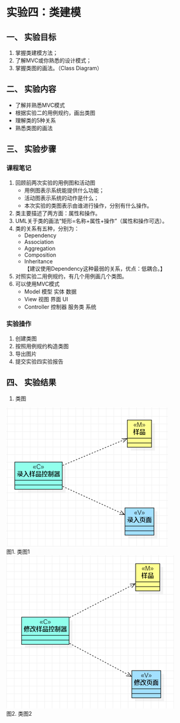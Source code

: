 
# 实验四：类建模

## 一、 实验目标

1. 掌握类建模方法；
2. 了解MVC或你熟悉的设计模式；
3. 掌握类图的画法。（Class Diagram）

## 二、 实验内容

- 了解并熟悉MVC模式
- 根据实验二的用例规约，画出类图
- 理解类的5种关系
- 熟悉类图的画法

## 三、 实验步骤

### 课程笔记

1. 回顾前两次实验的用例图和活动图
   - 用例图表示系统能提供什么功能；
   - 活动图表示系统的动作是什么；
   - 本次实验的类图表示由谁进行操作，分别有什么操作。
2. 类主要描述了两方面：属性和操作。
3. UML关于类的画法“矩形=名称+属性+操作”（属性和操作可选）。
4. 类的关系有五种，分别为：
   - Dependency
   - Association
   - Aggregation
   - Composition
   - Inheritance     
【建议使用Dependency这种最弱的关系，优点：低耦合。】
5. 对照实验二用例规约，有几个用例画几个类图。
6. 可以使用MVC模式
   - Model 模型 实体 数据
   - View 视图 界面 UI
   - Controller 控制器 服务类 系统  
### 实验操作

1. 创建类图
2. 按照用例规约构造类图
3. 导出图片
4. 提交实验四实验报告

## 四、 实验结果

1. 类图

![类图1](./Lab4_ClassDiagram1.jpg)  
图1. 类图1  
![类图2](./lab4_classDiagram2.jpg)  
图2. 类图2  

